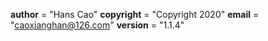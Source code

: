 __author__ = "Hans Cao"
__copyright__ = "Copyright 2020"
__email__ = "caoxianghan@126.com"
__version__ = "1.1.4"


